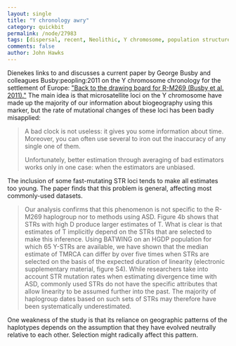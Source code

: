 ```yaml
---
layout: single 
title: "Y chronology awry" 
category: quickbit
permalink: /node/27983
tags: [dispersal, recent, Neolithic, Y chromosome, population structure, migration, Europe] 
comments: false 
author: John Hawks 
---
```


Dienekes links to and discusses a current paper by George Busby and colleagues <bib>Busby:peopling:2011</bib> on the Y chromosome chronology for the settlement of Europe: <a href="http://dienekes.blogspot.com/2011/08/back-to-drawing-board-for-r-m269-busby.html">"Back to the drawing board for R-M269 (Busby et al. 2011)."</a> The main idea is that microsatellite loci on the Y chromosome have made up the majority of our information about biogeography using this marker, but the rate of mutational changes of these loci has been badly misapplied: 

<blockquote>A bad clock is not useless: it gives you some information about time. Moreover, you can often use several to iron out the inaccuracy of any single one of them.

Unfortunately, better estimation through averaging of bad estimators works only in one case: when the estimators are unbiased. </blockquote>

The inclusion of some fast-mutating STR loci tends to make all estimates too young. The paper finds that this problem is general, affecting most commonly-used datasets. 

<blockquote>Our analysis confirms that this phenomenon is not specific to the R-M269 haplogroup nor to methods using ASD. Figure 4b shows that STRs with high D produce larger estimates of T. What is clear is that estimates of T implicitly depend on the STRs that are selected to make this inference. Using BATWING on an HGDP population for which 65 Y-STRs are available, we have shown that the median estimate of TMRCA can differ by over five times when STRs are selected on the basis of the expected duration of linearity (electronic supplementary material, figure S4). While researchers take into account STR mutation rates when estimating divergence time with ASD, commonly used STRs do not have the specific attributes that allow linearity to be assumed further into the past. The majority of haplogroup dates based on such sets of STRs may therefore have been systematically underestimated.</blockquote>

One weakness of the study is that its reliance on geographic patterns of the haplotypes depends on the assumption that they have evolved neutrally relative to each other. Selection might radically affect this pattern. 

